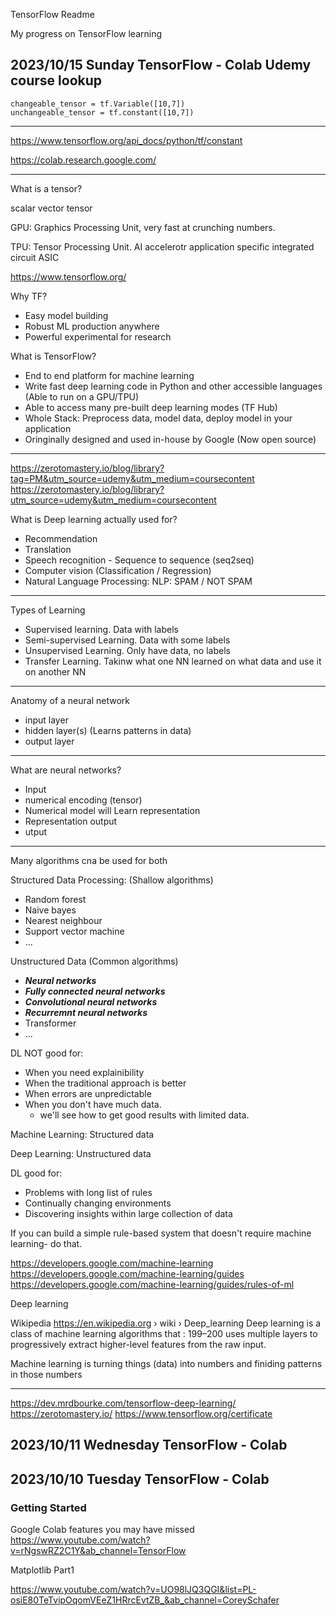 TensorFlow Readme

My progress on TensorFlow learning

## 2023/10/15 Sunday TensorFlow - Colab Udemy course lookup

    changeable_tensor = tf.Variable([10,7])
    unchangeable_tensor = tf.constant([10,7])

---

https://www.tensorflow.org/api_docs/python/tf/constant

https://colab.research.google.com/

---

What is a tensor?

scalar
vector
tensor

GPU: Graphics Processing Unit, very fast at crunching numbers.

TPU: Tensor Processing Unit. AI accelerotr application specific integrated circuit ASIC

https://www.tensorflow.org/

Why TF?

- Easy model building
- Robust ML production anywhere
- Powerful experimental for research

What is TensorFlow?

- End to end platform for machine learning
- Write fast deep learning code in Python and other accessible languages (Able to run on a GPU/TPU)
- Able to access many pre-built deep learning modes (TF Hub)
- Whole Stack: Preprocess data, model data, deploy model in your application
- Oringinally designed and used in-house by Google (Now open source)

---

https://zerotomastery.io/blog/library?tag=PM&utm_source=udemy&utm_medium=coursecontent
https://zerotomastery.io/blog/library?utm_source=udemy&utm_medium=coursecontent

What is Deep learning actually used for?

- Recommendation
- Translation
- Speech recognition - Sequence to sequence (seq2seq)
- Computer vision (Classification / Regression)
- Natural Language Processing: NLP: SPAM / NOT SPAM

---

Types of Learning

- Supervised learning. Data with labels
- Semi-supervised Learning. Data with some labels
- Unsupervised Learning. Only have data, no labels
- Transfer Learning. Takinw what one NN learned on what data and use it on another NN

---

Anatomy of a neural network

- input layer
- hidden layer(s) (Learns patterns in data)
- output layer

---

What are neural networks?

- Input
- numerical encoding (tensor)
- Numerical model will Learn representation
- Representation output
- utput

---

Many algorithms cna be used for both

Structured Data Processing: (Shallow algorithms)

- Random forest
- Naive bayes
- Nearest neighbour
- Support vector machine
- ...

Unstructured Data (Common algorithms)

- **_Neural networks_**
- **_Fully connected neural networks_**
- **_Convolutional neural networks_**
- **_Recurremnt neural networks_**
- Transformer
- ...

DL NOT good for:

- When you need explainibility
- When the traditional approach is better
- When errors are unpredictable
- When you don't have much data.
  - we'll see how to get good results with limited data.

Machine Learning: Structured data

Deep Learning: Unstructured data

DL good for:

- Problems with long list of rules
- Continually changing environments
- Discovering insights within large collection of data

If you can build a simple rule-based system that doesn't require machine learning- do that.

https://developers.google.com/machine-learning
https://developers.google.com/machine-learning/guides
https://developers.google.com/machine-learning/guides/rules-of-ml

Deep learning

Wikipedia
https://en.wikipedia.org › wiki › Deep_learning
Deep learning is a class of machine learning algorithms that : 199–200 uses multiple layers to progressively extract higher-level features from the raw input.

Machine learning is turning things (data) into numbers and finiding patterns in those numbers

---

https://dev.mrdbourke.com/tensorflow-deep-learning/
https://zerotomastery.io/
https://www.tensorflow.org/certificate

## 2023/10/11 Wednesday TensorFlow - Colab

## 2023/10/10 Tuesday TensorFlow - Colab

### Getting Started

Google Colab features you may have missed
https://www.youtube.com/watch?v=rNgswRZ2C1Y&ab_channel=TensorFlow

Matplotlib Part1

https://www.youtube.com/watch?v=UO98lJQ3QGI&list=PL-osiE80TeTvipOqomVEeZ1HRrcEvtZB_&ab_channel=CoreySchafer
